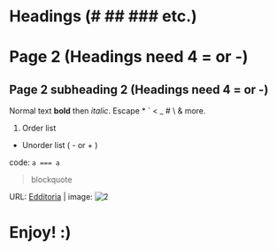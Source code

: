 # Headings (\# \#\# \#\#\# etc.)

Page 2 (Headings need 4 = or -)
====

Page 2 subheading 2 (Headings need 4 = or -)
----

Normal text **bold** then *italic*.
Escape \* \` \< \_ \# \\ & more.

1. Order list
- Unorder list ( - or + )

code: `a === a`

> blockquote

URL: [Edditoria][1] | image: ![2][]

[1]: https://edditoria.blogspot.com
[2]: https://avatars0.githubusercontent.com/u/2234073?v=3&s=40

<!-- please comment -->

# Enjoy! :)
